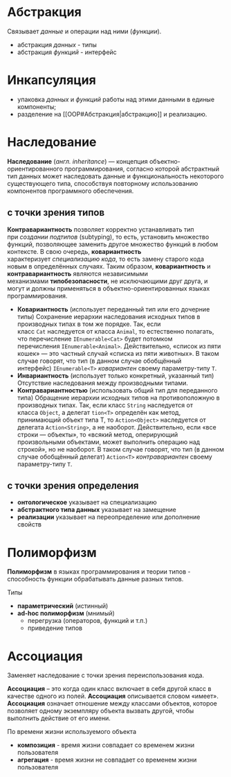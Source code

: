 # Абстракция

Связывает *данные* и операции над ними (*функции*).

- абстракция *данных* - типы
- абстракция *функций* - интерфейс


# Инкапсуляция

- упаковка *данных* и *функций* работы над этими данными в единые компоненты;
- разделение на [[ООP#Абстракция|абстракцию]] и реализацию.


# Наследование

**Наследование** (*англ. inheritance*) — концепция объектно-ориентированного программирования, согласно которой абстрактный тип данных может наследовать данные и функциональность некоторого существующего типа, способствуя повторному использованию компонентов программного обеспечения.

## с точки зрения типов

**Контравариантность** позволяет корректно устанавливать тип при *создании подтипов* (subtyping), то есть, установить множество функций, позволяющее заменить другое множество функций в любом контексте. В свою очередь, **ковариантность** характеризует *специализацию кода*, то есть замену старого кода новым в определённых случаях. Таким образом, **ковариантность** и **контравариантность** являются независимыми механизмами **типобезопасности**, не исключающими друг друга, и могут и должны применяться в объектно-ориентированных языках программирования.

- **Ковариантность** (использует переданный тип или его дочерние типы)
	Сохранение иерархии наследования исходных типов в производных типах в том же порядке. Так, если класс `Cat` наследуется от класса `Animal`, то естественно полагать, что перечисление `IEnumerable<Cat>` будет потомком перечисления `IEnumerable<Animal>`. Действительно, «список из пяти кошек» — это частный случай «списка из пяти животных». В таком случае говорят, что тип (в данном случае обобщённый интерфейс) `IEnumerable<T>` *ковариантен* своему параметру-типу `T`.
- **Инвариантность** (использует только конкретный, указанный тип)
	Отсутствие наследования между производными типами.
- **Контравариантностью** (использовать общий тип для переданного типа)
	Обращение иерархии исходных типов на противоположную в производных типах. Так, если класс `String` наследуется от класса `Object`, а делегат `tion<T>` определён как метод, принимающий объект типа T, то `Action<Object>` наследуется от делегата `Action<String>`, а не наоборот. Действительно, если «все строки — объекты», то «всякий метод, оперирующий произвольными объектами, может выполнить операцию над строкой», но не наоборот. В таком случае говорят, что тип (в данном случае обобщённый делегат) `Action<T>` *контравариантен* своему параметру-типу `T`.

## с точки зрения определения

- **онтологическое**
	указывает на специализацию
- **абстрактного типа данных**
	указывает на замещение
- **реализации**
	указывает на переопределение или дополнение свойств


# Полиморфизм

**Полиморфизм** в языках программирования и теории типов - способность функции обрабатывать данные разных типов.

Типы
- **параметрический** (истинный)
- **ad-hoc полиморфизм** (мнимый)
	- перегрузка (операторов, функций и т.п.)
	- приведение типов


# Ассоциация

Заменяет наследование с точки зрения переиспользования кода.

**Ассоциация** – это когда один класс включает в себя другой класс в качестве одного из полей. **Ассоциация** описывается словом «имеет».
**Ассоциация** означает отношение между классами объектов, которое позволяет одному экземпляру объекта вызвать другой, чтобы выполнить действие от его имени.

По времени жизни используемого объекта
- **композиция** - время жизни совпадает со временем жизни пользователя
- **агрегация** - время жизни не совпадает со временем жизни пользователя
